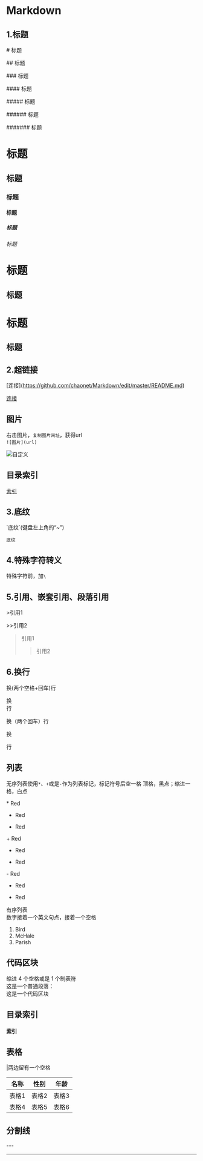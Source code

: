 # Markdown
## 1.标题
\# 标题

\## 标题

\### 标题

\#### 标题

\##### 标题

\###### 标题

\####### 标题

# 标题
## 标题
### 标题
#### 标题
##### 标题
###### 标题

标题
=

标题
-

标题
=
标题
-

## 2.超链接
\[连接](https://github.com/chaonet/Markdown/edit/master/README.md)

[连接](https://github.com/chaonet/Markdown/edit/master/README.md)

## 图片
右击图片，`复制图片网址`，获得url  
`![图片](url)`

![自定义](https://avatars2.githubusercontent.com/u/11154448?v=3&s=96)

## 目录索引
[索引](#link)  


## 3.底纹
\`底纹`(键盘左上角的“~”)

`底纹`

## 4.特殊字符转义
特殊字符前，加`\`

## 5.引用、嵌套引用、段落引用
\>引用1

\>>引用2

>引用1
>>引用2



## 6.换行
换(两个空格+回车)行

换  
行

换（两个回车）行

换

行

## 列表
无序列表使用`*`、`+`或是`-`作为列表标记，标记符号后空一格
顶格，黑点；缩进一格，白点

\* Red

* Red

 * Red

\+  Red

+  Red

 +  Red

\-  Red

-  Red

 -  Red

有序列表  
数字接着一个英文句点，接着一个空格

1. Bird
2. McHale
3. Parish

## 代码区块
缩进 4 个空格或是 1 个制表符  
这是一个普通段落：  
这是一个代码区块



## 目录索引

<a name="link"></a>
#### 索引

## 表格
|两边留有一个空格

名称 | 性别 | 年龄
--- | --- | ---
表格1 | 表格2 | 表格3
表格4 | 表格5 | 表格6

## 分割线
\---

---

